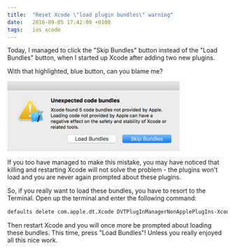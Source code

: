 ```yaml
---
title:  "Reset Xcode \"load plugin bundles\" warning"
date:   2016-09-05 17:42:00 +0100
tags: 	ios xcode
---
```



Today, I managed to click the "Skip Bundles" button instead of the "Load Bundles"
button, when I started up Xcode after adding two new plugins.

With that highlighted, blue button, can you blame me?

![Xcode Load Plugin Bundles Warning Dialog](/assets/blog/2016-09-05_bundles.png)

If you too have managed to make this mistake, you may have noticed that killing
and restarting Xcode will not solve the problem - the plugins won't load and you
are never again prompted about these plugins.

So, if you really want to load these bundles, you have to resort to the Terminal.
Open up the terminal and enter the following command:

```sh
defaults delete com.apple.dt.Xcode DVTPlugInManagerNonApplePlugIns-Xcode-7.3.1
```

Then restart Xcode and you will once more be prompted about loading these bundles.
This time, press "Load Bundles"! Unless you really enjoyed all this nice work.